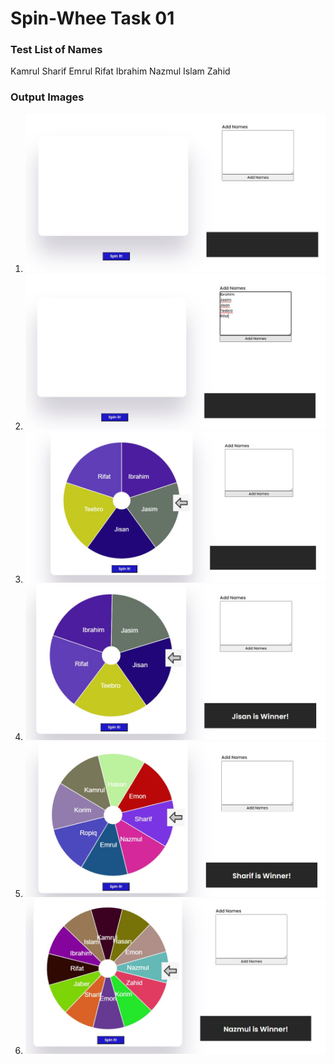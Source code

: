 # Spin-Whee Task 01

### Test List of Names
Kamrul
Sharif
Emrul
Rifat
Ibrahim
Nazmul
Islam
Zahid


### Output Images
1. ![image](https://github.com/coderskamrul/pdf/blob/main/imgs/view%2001.jpg)
2. ![image](https://github.com/coderskamrul/pdf/blob/main/imgs/view%2002.jpg)
3. ![image](https://github.com/coderskamrul/pdf/blob/main/imgs/view%2003.jpg)
4. ![image](https://github.com/coderskamrul/pdf/blob/main/imgs/view%2004.jpg)
5. ![image](https://github.com/coderskamrul/pdf/blob/main/imgs/view%2005.jpg)
6. ![image](https://github.com/coderskamrul/pdf/blob/main/imgs/view%2006.jpg)
